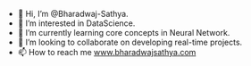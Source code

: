 - 👋 Hi, I’m @Bharadwaj-Sathya.
- 👀 I’m interested in DataScience.
- 🌱 I’m currently learning core concepts in Neural Network.
- 💞️ I’m looking to collaborate on developing real-time projects.
- 📫 How to reach me www.bharadwajsathya.com

<!---
Bharadwaj-Sathya/Bharadwaj-Sathya is a ✨ special ✨ repository because its `README.md` (this file) appears on your GitHub profile.
You can click the Preview link to take a look at your changes.
--->
